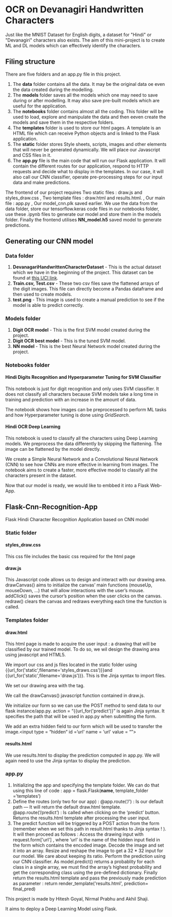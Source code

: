 # OCR on Devanagiri Handwritten Characters

Just like the MNIST Dataset for English digits, a dataset for "Hindi" or "Devanagiri" characters also exists.
The aim of this mini-project is to create ML and DL models which can effectively identify the characters.

## Filing structure

There are five folders and an app.py file in this project.
1. The **data** folder contains all the data. It may be the original data oe even the data created during the modelling.
2. The **models** folder saves all the models which one may need to save during or after modelling. It may also save pre-built models which are useful for the application.
3. The **notebooks** folder contains almost all the coding. This folder will be used to load, explore and manipulate the data and then eeven create the models and save them in the respective folders.
4. The **templates** folder is used to store our html pages. A template is an HTML file which can receive Python objects and is linked to the Flask application.
5. The **static** folder stores Style sheets, scripts, images and other elements that will never be generated dynamically. We will place our Javascript and CSS files in it.
6. The **app.py** file is the main code that will run our Flask application. It will contain the different routes for our application, respond to HTTP requests and decide what to display in the templates. In our case, it will also call our CNN classifier, operate pre-processing steps for our input data and make predictions.

The frontend of our project requires Two static files : draw.js and styles_draw.css , Two template files : draw.html and results.html. , Our main file : app.py , Our model_cnn.plk saved earlier. We use the data from the data folder, store our tensorflow.keras code files in our notebooks folder, use these .ipynb files to generate our model and store them in the models folder. Finally the frontend utilises **NN_model.h5** saved model to generate predictions.

## Generating our CNN model

### Data folder

1. **DevanagariHandwrittenCharacterDataset** - This is the actual dataset which we have in the beginning of the project. This dataset can be found at [this UCI link](https://archive.ics.uci.edu/ml/datasets/Devanagari+Handwritten+Character+Dataset).
2. **Train.csv, Test.csv** - These two csv files save the flattened arrays of the digit images. This file can directly become a Pandas dataframe and then used to create models.
3. **test.png** - This image is used to create a manual prediction to see if the model is able to predict correctly.

### Models folder

1. **Digit OCR model** - This is the first SVM model created during the project.
2. **Digit OCR best model** - This is the tuned SVM model.
3. **NN model** - This is the best Neural Network model created during the project.


### Notebooks folder

#### Hindi Digits Recognition and Hyperparameter Tuning for SVM Classifier

This notebook is just for digit recognition and only uses SVM classifier. It does not classify all characters because SVM models take a long time in training and prediction with an increase in the amount of data.

The notebook shows how images can be preprocessed to perform ML tasks and how Hyperparameter tuning is done using *GridSearch*.


#### Hindi OCR Deep Learning

This notebook is used to classify all the characters using Deep Learning models. We preprocess the data differently by skipping the flattening. The image can be flattened by the model directly.

We create a Simple Neural Network and a Convolutional Neural Network (CNN) to see how CNNs are more effective in learning from images. The notebook aims to create a faster, more effective model to classify all the characters present in the dataset.

Now that our model is ready, we would like to embbed it into a Flask Web-App.

## Flask-Cnn-Recognition-App
Flask Hindi Character Recognition Application based on CNN model


### Static folder

#### styles_draw.css
This css file includes the basic css required for the html page 

#### draw.js
This Javascript code allows us to design and interact with our drawing area.
drawCanvas() aims to initialize the canvas’ main functions (mouseUp, mouseDown, …) that will allow interactions with the user’s mouse.
addClick() saves the cursor’s position when the user clicks on the canvas.
redraw() clears the canvas and redraws everything each time the function is called.


### Templates folder

#### draw.html
This html page is made to acquire the user input : a drawing that will be classified by our trained model. To do so, we wil design the drawing area using javascript and HTML5.

We import our css and js files located in the static folder using {{url_for('static',filename='styles_draws.css’)}}and {{url_for('static',filename='draw.js’)}}. This is the Jinja syntax to import files.

We set our drawing area with the <canvas> tag.

We call the drawCanvas() javascript function contained in draw.js.

We initialize our form so we can use the POST method to send data to our flask instance/app.py.
action = “{{url_for('predict')}” is again Jinja syntax. It specifies the path that will be used in app.py when submitting the form.

We add an extra hidden field to our form which will be used to transfer the image.<input type = “hidden“ id =’url' name = ‘url' value = “”>

#### results.html
We use results.html to display the prediction computed in app.py. We will again need to use the Jinja syntax to display the prediction.


### app.py
1) Initializing the app and specifying the template folder. We can do that using this line of code :
app = flask.Flask(__name__, template_folder =’templates’)
2) Define the routes (only two for our app) :
@app.route(‘/’) : Is our default path — It will return the default draw.html template.
@app.route(‘/predict’) : Is called when clicking on the ‘predict’ button. Returns the results.html template after processing the user input.
3) The predict function will be triggered by a POST action from the form (remember when we set this path in result.html thanks to Jinja syntax ! ). It will then proceed as follows :
Access the drawing input with request.form['url'] , where ‘url’ is the name of the hidden input field in the form which contains the encoded image.
Decode the image and set it into an array.
Resize and reshape the image to get a 32 * 32 input for our model. We care about keeping its ratio.
Perform the prediction using our CNN classifier.
As model.predict() returns a probablity for each class in a single array, we must find the array’s highest probability and get the corresponding class using the pre-defined dictionary.
Finally return the results.html template and pass the previously made prediction as parameter :
return render_template('results.html', prediction= final_pred)

This project is made by Hitesh Goyal, Nirmal Prabhu and Akhil Shaji.

It aims to deploy a Deep Learning Model using Flask.